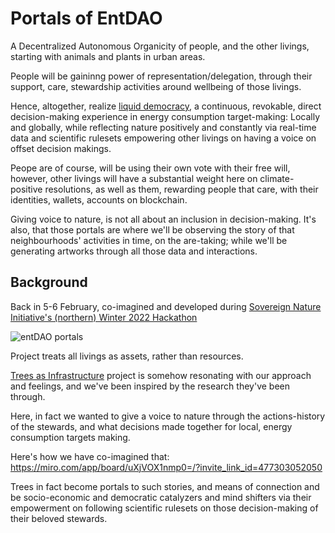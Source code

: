 # Portals of EntDAO


A Decentralized Autonomous Organicity of people, and the other livings, starting with animals and plants in urban areas.

People will be gaininng power of representation/delegation, through their support, care, stewardship activities around wellbeing of those livings. 

Hence, altogether, realize [liquid democracy](https://en.wikipedia.org/wiki/Liquid_democracy), a continuous, revokable, direct decision-making experience in energy consumption target-making: Locally and globally, while reflecting nature positively and constantly via real-time data and scientific rulesets empowering other livings on having a voice on offset decision makings.

Peope are of course, will be using their own vote with their free will, however, other livings will have a substantial weight here on climate-positive resolutions, as well as them, rewarding people that care, with their identities, wallets, accounts on blockchain.

Giving voice to nature, is not all about an inclusion in decision-making. It's also, that those portals are where we'll be observing the story of that neighbourhoods' activities in time, on the are-taking; while we'll be generating artworks through all those data and interactions.

## Background

Back in 5-6 February, co-imagined and developed during [Sovereign Nature Initiative's (northern) Winter 2022 Hackathon](https://sovereignnature.com/winter-2022-hackathon-challenge)

![entDAO portals](https://i.imgur.com/aqimMTz.png)

Project treats all livings as assets, rather than resources. 

[Trees as Infrastructure](https://treesasinfrastructure.com) project is somehow resonating with our approach and feelings, and we've been inspired by the research they've been through.

Here, in fact we wanted to give a voice to nature through the actions-history of the stewards, and what decisions made together for local, energy consumption targets making. 

Here's how we have co-imagined that:
https://miro.com/app/board/uXjVOX1nmp0=/?invite_link_id=477303052050

Trees in fact become portals to such stories, and means of connection and be socio-economic and democratic catalyzers and mind shifters via their empowerment on following scientific rulesets on those decision-making of their beloved stewards.
